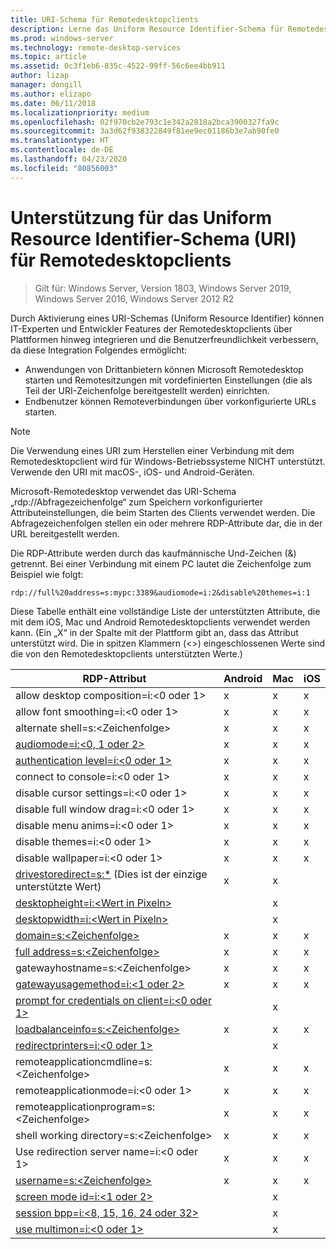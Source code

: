 ```yaml
---
title: URI-Schema für Remotedesktopclients
description: Lerne das Uniform Resource Identifier-Schema für Remotedesktopclients kennen.
ms.prod: windows-server
ms.technology: remote-desktop-services
ms.topic: article
ms.assetid: 0c3f1eb6-835c-4522-99ff-56c6ee4bb911
author: lizap
manager: dongill
ms.author: elizapo
ms.date: 06/11/2018
ms.localizationpriority: medium
ms.openlocfilehash: 02f970cb2e793c1e342a2818a2bca3900327fa9c
ms.sourcegitcommit: 3a3d62f938322849f81ee9ec01186b3e7ab90fe0
ms.translationtype: HT
ms.contentlocale: de-DE
ms.lasthandoff: 04/23/2020
ms.locfileid: "80856003"
---
```

# <a name="remote-desktop-client-universal-resource-identifier-uri-scheme-support"></a>Unterstützung für das Uniform Resource Identifier-Schema (URI) für Remotedesktopclients

>Gilt für: Windows Server, Version 1803, Windows Server 2019, Windows Server 2016, Windows Server 2012 R2

Durch Aktivierung eines URI-Schemas (Uniform Resource Identifier) können IT-Experten und Entwickler Features der Remotedesktopclients über Plattformen hinweg integrieren und die Benutzerfreundlichkeit verbessern, da diese Integration Folgendes ermöglicht: 

- Anwendungen von Drittanbietern können Microsoft Remotedesktop starten und Remotesitzungen mit vordefinierten Einstellungen (die als Teil der URI-Zeichenfolge bereitgestellt werden) einrichten.
- Endbenutzer können Remoteverbindungen über vorkonfigurierte URLs starten.

>[!NOTE]
> Die Verwendung eines URI zum Herstellen einer Verbindung mit dem Remotedesktopclient wird für Windows-Betriebssysteme NICHT unterstützt. Verwende den URI mit macOS-, iOS- und Android-Geräten.

Microsoft-Remotedesktop verwendet das URI-Schema „rdp://Abfragezeichenfolge“ zum Speichern vorkonfigurierter Attributeinstellungen, die beim Starten des Clients verwendet werden. Die Abfragezeichenfolgen stellen ein oder mehrere RDP-Attribute dar, die in der URL bereitgestellt werden. 

Die RDP-Attribute werden durch das kaufmännische Und-Zeichen (&) getrennt. Bei einer Verbindung mit einem PC lautet die Zeichenfolge zum Beispiel wie folgt:

```
rdp://full%20address=s:mypc:3389&audiomode=i:2&disable%20themes=i:1
```

Diese Tabelle enthält eine vollständige Liste der unterstützten Attribute, die mit dem iOS, Mac und Android Remotedesktopclients verwendet werden kann. (Ein „X“ in der Spalte mit der Plattform gibt an, dass das Attribut unterstützt wird. Die in spitzen Klammern (<>) eingeschlossenen Werte sind die von den Remotedesktopclients unterstützten Werte.)

| **RDP-Attribut**                                           | **Android** | **Mac** | **iOS** |
|---------------------------------------------------------|---------|-----|-----|
| allow desktop composition=i:&lt;0 oder 1&gt;                    | x       | x   | x   |
| allow font smoothing=i:<0 oder 1&gt;                         | x       | x   | x   |
| alternate shell=s:&lt;Zeichenfolge&gt;                              | x       | x   | x   |
| [audiomode=i:&lt;0, 1 oder 2&gt;](https://technet.microsoft.com/library/ff393707.aspx)                                | x       | x   | x   |
| [authentication level=i:&lt;0 oder 1&gt;](https://technet.microsoft.com/library/ff393709.aspx)                         | x       | x   | x   |
| connect to console=i:&lt;0 oder 1&gt;                           | x       | x   | x   |
| disable cursor settings=i:&lt;0 oder 1&gt;                      | x       | x   | x   |
| disable full window drag=i:&lt;0 oder 1&gt;                     | x       | x   | x   |
| disable menu anims=i:&lt;0 oder 1&gt;                           | x       | x   | x   |
| disable themes=i:&lt;0 oder 1&gt;                               | x       | x   | x   |
| disable wallpaper=i:&lt;0 oder 1&gt;                            | x       | x   | x   |
| [drivestoredirect=s:*](https://technet.microsoft.com/library/ff393728(v=ws.10).aspx) (Dies ist der einzige unterstützte Wert) | x       | x   |     |
| [desktopheight=i:&lt;Wert in Pixeln&gt;](https://technet.microsoft.com/library/ff393702.aspx)                       |         | x   |     |
| [desktopwidth=i:&lt;Wert in Pixeln&gt;](https://technet.microsoft.com/library/ff393697.aspx)                        |         | x   |     |
| [domain=s:&lt;Zeichenfolge&gt;](https://technet.microsoft.com/library/ff393673.aspx)                           | x | x | x |
| [full address=s:&lt;Zeichenfolge&gt;](https://technet.microsoft.com/library/ff393661.aspx)                     | x | x | x |
| gatewayhostname=s:&lt;Zeichenfolge&gt;                  | x | x | x |
| [gatewayusagemethod=i:&lt;1 oder 2&gt;](https://msdn.microsoft.com/aa381329.aspx)               | x | x | x |
| [prompt for credentials on client=i:&lt;0 oder 1&gt;](https://technet.microsoft.com/library/ff393660(v=ws.10).aspx) |   | x |   |
| [loadbalanceinfo=s:&lt;Zeichenfolge&gt;](https://technet.microsoft.com/library/ff393684.aspx)                  | x | x | x |
| [redirectprinters=i:&lt;0 oder 1&gt;](https://technet.microsoft.com/library/ff393671(v=ws.10).aspx)                 |   | x |   |
| remoteapplicationcmdline=s:&lt;Zeichenfolge&gt;         | x | x | x |
| remoteapplicationmode=i:&lt;0 oder 1&gt;            | x | x | x |
| remoteapplicationprogram=s:&lt;Zeichenfolge&gt;         | x | x | x |
| shell working directory=s:&lt;Zeichenfolge&gt;          | x | x | x |
| Use redirection server name=i:&lt;0 oder 1&gt;      | x | x | x |
| [username=s:&lt;Zeichenfolge&gt;](https://technet.microsoft.com/library/ff393678.aspx)                         | x | x | x |
| [screen mode id=i:&lt;1 oder 2&gt;](https://technet.microsoft.com/library/ff393692.aspx)                   |   | x |   |
| [session bpp=i:&lt;8, 15, 16, 24 oder 32&gt;](https://technet.microsoft.com/library/ff393680.aspx)        |   | x |   |
| [use multimon=i:&lt;0 oder 1&gt;](https://technet.microsoft.com/library/ff393695(v=ws.10).aspx)          |   | x |   |